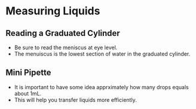 # Measuring Liquids

## Reading a Graduated Cylinder

* Be sure to read the meniscus at eye level.
* The menuiscus is the lowest section of water in the graduated cylinder.

## Mini Pipette

* It is important to have some idea apprximately how many drops equals about
  1mL.
* This will help you transfer liquids more efficiently.
